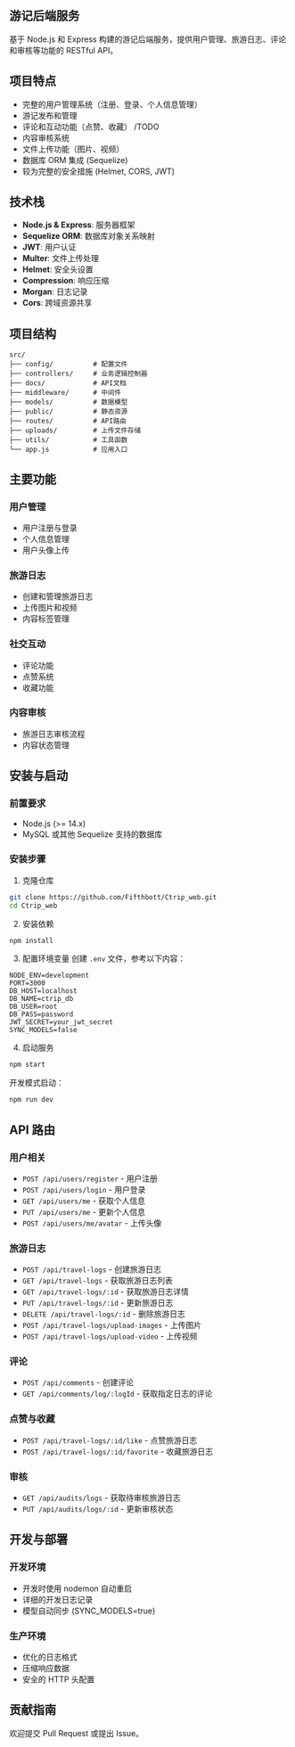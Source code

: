 ## 游记后端服务

基于 Node.js 和 Express 构建的游记后端服务，提供用户管理、旅游日志、评论和审核等功能的 RESTful API。

## 项目特点

- 完整的用户管理系统（注册、登录、个人信息管理）
- 游记发布和管理
- 评论和互动功能（点赞、收藏） /TODO
- 内容审核系统
- 文件上传功能（图片、视频）
- 数据库 ORM 集成 (Sequelize)
- 较为完整的安全措施 (Helmet, CORS, JWT)

## 技术栈

- **Node.js & Express**: 服务器框架
- **Sequelize ORM**: 数据库对象关系映射
- **JWT**: 用户认证
- **Multer**: 文件上传处理
- **Helmet**: 安全头设置
- **Compression**: 响应压缩
- **Morgan**: 日志记录
- **Cors**: 跨域资源共享

## 项目结构

```
src/
├── config/          # 配置文件
├── controllers/     # 业务逻辑控制器
├── docs/            # API文档
├── middleware/      # 中间件
├── models/          # 数据模型
├── public/          # 静态资源
├── routes/          # API路由
├── uploads/         # 上传文件存储
├── utils/           # 工具函数
└── app.js           # 应用入口
```

## 主要功能

### 用户管理
- 用户注册与登录
- 个人信息管理
- 用户头像上传

### 旅游日志
- 创建和管理旅游日志
- 上传图片和视频
- 内容标签管理

### 社交互动
- 评论功能
- 点赞系统
- 收藏功能

### 内容审核
- 旅游日志审核流程
- 内容状态管理

## 安装与启动

### 前置要求
- Node.js (>= 14.x)
- MySQL 或其他 Sequelize 支持的数据库

### 安装步骤

1. 克隆仓库
```bash
git clone https://github.com/Fifthbott/Ctrip_web.git
cd Ctrip_web
```

2. 安装依赖
```bash
npm install
```

3. 配置环境变量
创建 `.env` 文件，参考以下内容：
```
NODE_ENV=development
PORT=3000
DB_HOST=localhost
DB_NAME=ctrip_db
DB_USER=root
DB_PASS=password
JWT_SECRET=your_jwt_secret
SYNC_MODELS=false
```

4. 启动服务
```bash
npm start
```

开发模式启动：
```bash
npm run dev
```

## API 路由

### 用户相关
- `POST /api/users/register` - 用户注册
- `POST /api/users/login` - 用户登录
- `GET /api/users/me` - 获取个人信息
- `PUT /api/users/me` - 更新个人信息
- `POST /api/users/me/avatar` - 上传头像

### 旅游日志
- `POST /api/travel-logs` - 创建旅游日志
- `GET /api/travel-logs` - 获取旅游日志列表
- `GET /api/travel-logs/:id` - 获取旅游日志详情
- `PUT /api/travel-logs/:id` - 更新旅游日志
- `DELETE /api/travel-logs/:id` - 删除旅游日志
- `POST /api/travel-logs/upload-images` - 上传图片
- `POST /api/travel-logs/upload-video` - 上传视频

### 评论
- `POST /api/comments` - 创建评论
- `GET /api/comments/log/:logId` - 获取指定日志的评论

### 点赞与收藏
- `POST /api/travel-logs/:id/like` - 点赞旅游日志
- `POST /api/travel-logs/:id/favorite` - 收藏旅游日志

### 审核
- `GET /api/audits/logs` - 获取待审核旅游日志
- `PUT /api/audits/logs/:id` - 更新审核状态

## 开发与部署

### 开发环境
- 开发时使用 nodemon 自动重启
- 详细的开发日志记录
- 模型自动同步 (SYNC_MODELS=true)

### 生产环境
- 优化的日志格式
- 压缩响应数据
- 安全的 HTTP 头配置

## 贡献指南
欢迎提交 Pull Request 或提出 Issue。

